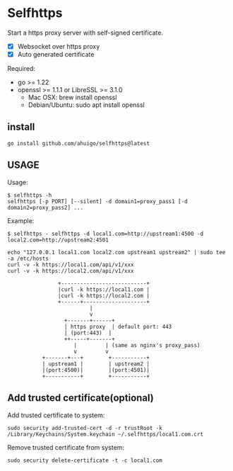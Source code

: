 # Selfhttps
Start a https proxy server with self-signed certificate.

- [x] Websocket over https proxy
- [x] Auto generated certificate

Required:
- go >= 1.22
- openssl >= 1.1.1 or LibreSSL >= 3.1.0
    - Mac OSX: brew install openssl
    - Debian/Ubuntu: sudo apt install openssl

## install

    go install github.com/ahuigo/selfhttps@latest

## USAGE
Usage:
    
    $ selfhttps -h
    selfhttps [-p PORT] [--silent] -d domain1=proxy_pass1 [-d domain2=proxy_pass2] ...

Example:

    $ selfhttps - selfhttps -d local1.com=http://upstream1:4500 -d local2.com=http://upstream2:4501

    echo "127.0.0.1 local1.com local2.com upstream1 upstream2" | sudo tee -a /etc/hosts
    curl -v -k https://local1.com/api/v1/xxx
    curl -v -k https://local2.com/api/v1/xxx

                    +---------------------------+
                    |curl -k https://local1.com |
                    |curl -k https://local2.com |
                    +------+--------------------+
                              |
                              v 
                      +-------+------+
                      | https proxy  | default port: 443
                      | (port:443)  |  
                      ++-----+-------+  
                         |         | (same as nginx's proxy_pass)
                         v         v
               +-------+---+        +-----------+  
               | upstream1 |        | upstream2 |  
               |(port:4500)|        |(port:4501)|  
               +-----------+        +-----------+  
                   
## Add trusted certificate(optional)
Add trusted certificate to system: 

    sudo security add-trusted-cert -d -r trustRoot -k /Library/Keychains/System.keychain ~/.selfhttps/local1.com.crt 

Remove trusted certificate from system: 

    sudo security delete-certificate -t -c local1.com 

